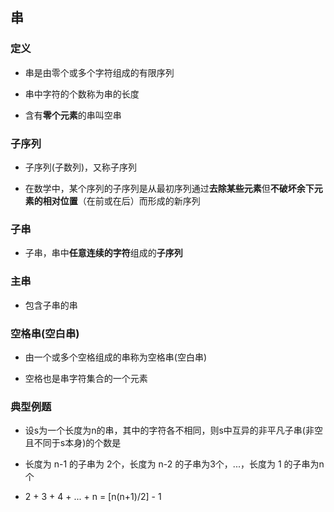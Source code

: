 ## 串

### 定义

- 串是由零个或多个字符组成的有限序列

- 串中字符的个数称为串的长度

- 含有**零个元素**的串叫空串

### 子序列

- 子序列(子数列)，又称子序列

- 在数学中，某个序列的子序列是从最初序列通过**去除某些元素**但**不破坏余下元素的相对位置**（在前或在后）而形成的新序列

### 子串

- 子串，串中**任意连续的字符**组成的**子序列**

### 主串

- 包含子串的串

### 空格串(空白串)

- 由一个或多个空格组成的串称为空格串(空白串)

- 空格也是串字符集合的一个元素

### 典型例题

- 设s为一个长度为n的串，其中的字符各不相同，则s中互异的非平凡子串(非空且不同于s本身)的个数是

- 长度为 n-1 的子串为 2个，长度为 n-2 的子串为3个，...，长度为 1 的子串为n个

- 2 + 3 + 4 + ... + n = [n(n+1)/2] - 1



